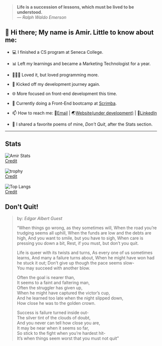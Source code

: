 > <b>Life is a succession of lessons, which must be lived to be understood.</b>
> <br/>— <cite>Ralph Waldo Emerson</cite>


## 👋 Hi there; My name is Amir. Little to know about me:
- 💻 I finished a CS program at Seneca College.
- 📊 Left my learnings and became a Marketing Technologist for a year.
- 👨🏻‍💻 Loved it, but loved programming more.
- 🚀 Kicked off my development journey again.
- 🌐 More focused on front-end development this time.
- 🌱 Currently doing a Front-End bootcamp at [Scrimba](https://scrimba.com). 

- 📫 How to reach me: 📧[Email](mailto:info@arsenicolos.com) | 🌏[Website(under development)](https://arsenicolos.com) | 🤝[LinkedIn](https://linkedin.com/in/arsenicolos)
- 🤔 I shared a favorite poems of mine, *Don't Quit*, after the Stats section.
---
<!--
- 🔭 I’m currently working on ...
- 🌱 I’m currently learning ...
- 👯 I’m looking to collaborate on ...
- 🤔 I’m looking for help with ...
- 💬 Ask me about ...
- 📫 How to reach me: ...
- ⚡ Fun fact: ...
-->
## Stats
![Amir Stats](https://github-readme-stats.vercel.app/api?username=amir-the6th&count_private=true&show_icons=true&theme=material-palenight)
<br/>[Credit](https://github.com/anuraghazra/github-readme-stats)
<br/><br/>
![trophy](https://github-profile-trophy.vercel.app/?username=amir-the6th&theme=discord&margin-w=10&margin-h=10&rank=SECRET,SSS,SS,S,AAA,AA,A,B,C&row=2&column=4)
<br/>[Credit](https://github.com/ryo-ma/github-profile-trophy)
<br/><br/>
![Top Langs](https://github-readme-stats.vercel.app/api/top-langs/?username=amir-the6th&layout=compact)
<br/>[Credit](https://github.com/anuraghazra/github-readme-stats)

## Don't Quit!
> by: *Edgar Albert Guest*
> 
> “When things go wrong, as they sometimes will,
> When the road you’re trudging seems all uphill,
> When the funds are low and the debts are high,
> And you want to smile, but you have to sigh,
> When care is pressing you down a bit,
> Rest, if you must, but don’t you quit.
> 
> Life is queer with its twists and turns,
> As every one of us sometimes learns,
> And many a failure turns about,
> When he might have won had he stuck it out;
> Don’t give up though the pace seems slow-  
> You may succeed with another blow.  
> 
> Often the goal is nearer than,  
> It seems to a faint and faltering man,  
> Often the struggler has given up,  
> When he might have captured the victor’s cup,  
> And he learned too late when the night slipped down,  
> How close he was to the golden crown.  
> 
> Success is failure turned inside out-  
> The silver tint of the clouds of doubt,  
> And you never can tell how close you are,  
> It may be near when it seems so far,  
> So stick to the fight when you’re hardest hit-  
> It’s when things seem worst that you must not quit”

